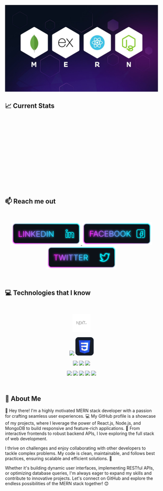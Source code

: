 
<img src="https://raw.githubusercontent.com/rahat-495/rahat-495/refs/heads/main/1708668303539.jfif"/>

## :chart_with_upwards_trend: Current Stats

<br />
<p align="center">
  <a href="https://git.io/streak-stats" style="display: block; width: 85%; height: 200px;">
    <img src="https://streak-stats.demolab.com?user=rahat-495&theme=dark&hide_border=true" alt="" style="width: 85%;"/>
  </a>
</p>

## :mailbox: Reach me out

<br />

<p align="center">
    <a target="_blank" href="https://www.linkedin.com/in/kazi-rihatul-islam-rahat-8368b9344/">
        <img height="75" src="https://github.com/rahat-495/rahat-495/blob/main/imgs/Linkedin.png">
    </a>
    <a target="_blank" href="https://www.facebook.com/mrk.killar">
        <img height="75" src="https://github.com/rahat-495/rahat-495/blob/main/imgs/Facebook.png">
    </a>
    <a target="_blank" href="https://x.com/mdRahat495">
        <img height="75" src="https://github.com/rahat-495/rahat-495/blob/main/imgs/Twitter.png">
    </a>
</p>

<br />

## :computer: Technologies that I know

<br>

<P align="center">
  <img src="https://github.com/rahat-495/rahat-495/blob/main/imgs/output-onlinepngtools.png"/>
</P>

<p align="center">
<img src="https://github.com/mir-hussain/mir-hussain/blob/main/images/icons/HTML.png"/>
<img src="https://github.com/rahat-495/rahat-495/blob/main/imgs/css.png"/>
</p>

<p align="center">
<img src="https://github.com/mir-hussain/mir-hussain/blob/main/images/icons/JavaScript.png"/>
<img src="https://github.com/mir-hussain/mir-hussain/blob/main/images/icons/react.png"/>
<img src="https://github.com/mir-hussain/mir-hussain/blob/main/images/icons/express.png"/>
</p>

<p align="center">
<img src="https://github.com/mir-hussain/mir-hussain/blob/main/images/icons/tailwind.png"/>
<img src="https://github.com/mir-hussain/mir-hussain/blob/main/images/icons/Bootsrap.png"/>
<img src="https://github.com/mir-hussain/mir-hussain/blob/main/images/icons/firebase.png"/>
<img src="https://github.com/mir-hussain/mir-hussain/blob/main/images/icons/node.png"/>
<img src="https://github.com/mir-hussain/mir-hussain/blob/main/images/icons/mongo.png"/>
</p>
<br/>

## :bust_in_silhouette: About Me


👋 Hey there! I'm a highly motivated MERN stack developer with a passion for crafting seamless user experiences. 💻 My GitHub profile is a showcase of my projects, where I leverage the power of React.js, Node.js, and MongoDB to build responsive and feature-rich applications. 🚀 From interactive frontends to robust backend APIs, I love exploring the full stack of web development.

I thrive on challenges and enjoy collaborating with other developers to tackle complex problems. My code is clean, maintainable, and follows best practices, ensuring scalable and efficient solutions. 🌟

Whether it's building dynamic user interfaces, implementing RESTful APIs, or optimizing database queries, I'm always eager to expand my skills and contribute to innovative projects. Let's connect on GitHub and explore the endless possibilities of the MERN stack together! 😊


